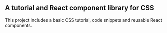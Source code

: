 ## A tutorial and React component library for CSS

This project includes a basic CSS tutorial, code snippets and reusable React components.